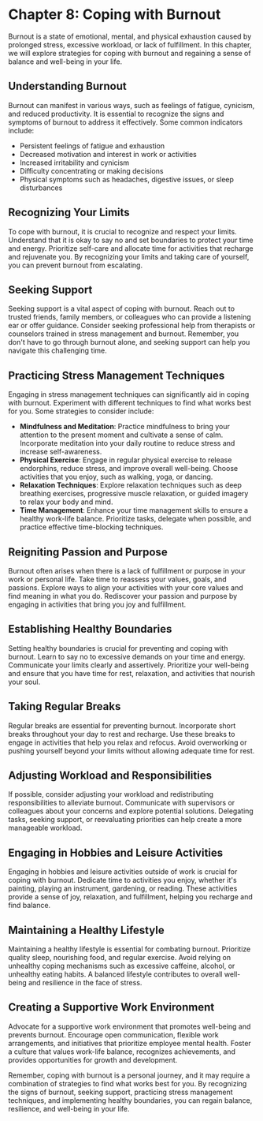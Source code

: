 Chapter 8: Coping with Burnout
==============================

Burnout is a state of emotional, mental, and physical exhaustion caused by prolonged stress, excessive workload, or lack of fulfillment. In this chapter, we will explore strategies for coping with burnout and regaining a sense of balance and well-being in your life.

**Understanding Burnout**
-------------------------

Burnout can manifest in various ways, such as feelings of fatigue, cynicism, and reduced productivity. It is essential to recognize the signs and symptoms of burnout to address it effectively. Some common indicators include:

* Persistent feelings of fatigue and exhaustion
* Decreased motivation and interest in work or activities
* Increased irritability and cynicism
* Difficulty concentrating or making decisions
* Physical symptoms such as headaches, digestive issues, or sleep disturbances

**Recognizing Your Limits**
---------------------------

To cope with burnout, it is crucial to recognize and respect your limits. Understand that it is okay to say no and set boundaries to protect your time and energy. Prioritize self-care and allocate time for activities that recharge and rejuvenate you. By recognizing your limits and taking care of yourself, you can prevent burnout from escalating.

**Seeking Support**
-------------------

Seeking support is a vital aspect of coping with burnout. Reach out to trusted friends, family members, or colleagues who can provide a listening ear or offer guidance. Consider seeking professional help from therapists or counselors trained in stress management and burnout. Remember, you don't have to go through burnout alone, and seeking support can help you navigate this challenging time.

**Practicing Stress Management Techniques**
-------------------------------------------

Engaging in stress management techniques can significantly aid in coping with burnout. Experiment with different techniques to find what works best for you. Some strategies to consider include:

* **Mindfulness and Meditation**: Practice mindfulness to bring your attention to the present moment and cultivate a sense of calm. Incorporate meditation into your daily routine to reduce stress and increase self-awareness.
* **Physical Exercise**: Engage in regular physical exercise to release endorphins, reduce stress, and improve overall well-being. Choose activities that you enjoy, such as walking, yoga, or dancing.
* **Relaxation Techniques**: Explore relaxation techniques such as deep breathing exercises, progressive muscle relaxation, or guided imagery to relax your body and mind.
* **Time Management**: Enhance your time management skills to ensure a healthy work-life balance. Prioritize tasks, delegate when possible, and practice effective time-blocking techniques.

**Reigniting Passion and Purpose**
----------------------------------

Burnout often arises when there is a lack of fulfillment or purpose in your work or personal life. Take time to reassess your values, goals, and passions. Explore ways to align your activities with your core values and find meaning in what you do. Rediscover your passion and purpose by engaging in activities that bring you joy and fulfillment.

**Establishing Healthy Boundaries**
-----------------------------------

Setting healthy boundaries is crucial for preventing and coping with burnout. Learn to say no to excessive demands on your time and energy. Communicate your limits clearly and assertively. Prioritize your well-being and ensure that you have time for rest, relaxation, and activities that nourish your soul.

**Taking Regular Breaks**
-------------------------

Regular breaks are essential for preventing burnout. Incorporate short breaks throughout your day to rest and recharge. Use these breaks to engage in activities that help you relax and refocus. Avoid overworking or pushing yourself beyond your limits without allowing adequate time for rest.

**Adjusting Workload and Responsibilities**
-------------------------------------------

If possible, consider adjusting your workload and redistributing responsibilities to alleviate burnout. Communicate with supervisors or colleagues about your concerns and explore potential solutions. Delegating tasks, seeking support, or reevaluating priorities can help create a more manageable workload.

**Engaging in Hobbies and Leisure Activities**
----------------------------------------------

Engaging in hobbies and leisure activities outside of work is crucial for coping with burnout. Dedicate time to activities you enjoy, whether it's painting, playing an instrument, gardening, or reading. These activities provide a sense of joy, relaxation, and fulfillment, helping you recharge and find balance.

**Maintaining a Healthy Lifestyle**
-----------------------------------

Maintaining a healthy lifestyle is essential for combating burnout. Prioritize quality sleep, nourishing food, and regular exercise. Avoid relying on unhealthy coping mechanisms such as excessive caffeine, alcohol, or unhealthy eating habits. A balanced lifestyle contributes to overall well-being and resilience in the face of stress.

**Creating a Supportive Work Environment**
------------------------------------------

Advocate for a supportive work environment that promotes well-being and prevents burnout. Encourage open communication, flexible work arrangements, and initiatives that prioritize employee mental health. Foster a culture that values work-life balance, recognizes achievements, and provides opportunities for growth and development.

Remember, coping with burnout is a personal journey, and it may require a combination of strategies to find what works best for you. By recognizing the signs of burnout, seeking support, practicing stress management techniques, and implementing healthy boundaries, you can regain balance, resilience, and well-being in your life.

